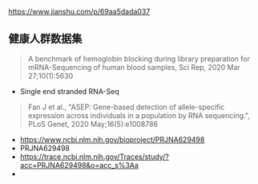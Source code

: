 https://www.jianshu.com/p/69aa5dada037


## 健康人群数据集
> A benchmark of hemoglobin blocking during library preparation for mRNA-Sequencing of human blood samples, Sci Rep, 2020 Mar 27;10(1):5630 
+ Single end stranded RNA-Seq

> Fan J et al., "ASEP: Gene-based detection of allele-specific expression across individuals in a population by RNA sequencing.", PLoS Genet, 2020 May;16(5):e1008786
+ https://www.ncbi.nlm.nih.gov/bioproject/PRJNA629498
+ PRJNA629498
+ https://trace.ncbi.nlm.nih.gov/Traces/study/?acc=PRJNA629498&o=acc_s%3Aa
+ 